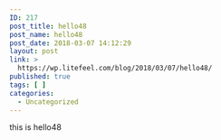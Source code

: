 ```yaml
---
ID: 217
post_title: hello48
post_name: hello48
post_date: 2018-03-07 14:12:29
layout: post
link: >
  https://wp.litefeel.com/blog/2018/03/07/hello48/
published: true
tags: [ ]
categories:
  - Uncategorized
---
```

this is hello48
